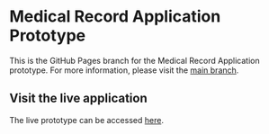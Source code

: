 # Medical Record Application Prototype

This is the GitHub Pages branch for the Medical Record Application prototype. For more information, please visit the [main branch](https://github.com/saarzhanova/personal-doctor).

## Visit the live application

The live prototype can be accessed [here](https://saarzhanova.github.io/Personal-Medical-Recorder/).
